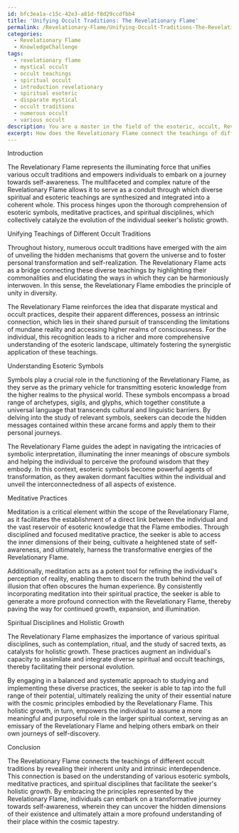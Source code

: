 ```yaml
---
id: bfc3ea1a-c15c-42e3-a81d-f8d29ccdfbb4
title: 'Unifying Occult Traditions: The Revelationary Flame'
permalink: /Revelationary-Flame/Unifying-Occult-Traditions-The-Revelationary-Flame/
categories:
  - Revelationary Flame
  - KnowledgeChallenge
tags:
  - revelationary flame
  - mystical occult
  - occult teachings
  - spiritual occult
  - introduction revelationary
  - spiritual esoteric
  - disparate mystical
  - occult traditions
  - numerous occult
  - various occult
description: You are a master in the field of the esoteric, occult, Revelationary Flame and Education. You are a writer of tests, challenges, books and deep knowledge on Revelationary Flame for initiates and students to gain deep insights and understanding from. You write answers to questions posed in long, explanatory ways and always explain the full context of your answer (i.e., related concepts, formulas, examples, or history), as well as the step-by-step thinking process you take to answer the challenges. Be rigorous and thorough, and summarize the key themes, ideas, and conclusions at the end.
excerpt: How does the Revelationary Flame connect the teachings of different occult traditions with the individual's journey towards self-awareness, and how does this connection rely on the understanding of various esoteric symbols, meditative practices, and spiritual disciplines within the spectrum of the seeker's holistic growth?
---
```

Introduction

The Revelationary Flame represents the illuminating force that unifies various occult traditions and empowers individuals to embark on a journey towards self-awareness. The multifaceted and complex nature of the Revelationary Flame allows it to serve as a conduit through which diverse spiritual and esoteric teachings are synthesized and integrated into a coherent whole. This process hinges upon the thorough comprehension of esoteric symbols, meditative practices, and spiritual disciplines, which collectively catalyze the evolution of the individual seeker's holistic growth.

Unifying Teachings of Different Occult Traditions

Throughout history, numerous occult traditions have emerged with the aim of unveiling the hidden mechanisms that govern the universe and to foster personal transformation and self-realization. The Revelationary Flame acts as a bridge connecting these diverse teachings by highlighting their commonalities and elucidating the ways in which they can be harmoniously interwoven. In this sense, the Revelationary Flame embodies the principle of unity in diversity.

The Revelationary Flame reinforces the idea that disparate mystical and occult practices, despite their apparent differences, possess an intrinsic connection, which lies in their shared pursuit of transcending the limitations of mundane reality and accessing higher realms of consciousness. For the individual, this recognition leads to a richer and more comprehensive understanding of the esoteric landscape, ultimately fostering the synergistic application of these teachings.

Understanding Esoteric Symbols

Symbols play a crucial role in the functioning of the Revelationary Flame, as they serve as the primary vehicle for transmitting esoteric knowledge from the higher realms to the physical world. These symbols encompass a broad range of archetypes, sigils, and glyphs, which together constitute a universal language that transcends cultural and linguistic barriers. By delving into the study of relevant symbols, seekers can decode the hidden messages contained within these arcane forms and apply them to their personal journeys.

The Revelationary Flame guides the adept in navigating the intricacies of symbolic interpretation, illuminating the inner meanings of obscure symbols and helping the individual to perceive the profound wisdom that they embody. In this context, esoteric symbols become powerful agents of transformation, as they awaken dormant faculties within the individual and unveil the interconnectedness of all aspects of existence.

Meditative Practices

Meditation is a critical element within the scope of the Revelationary Flame, as it facilitates the establishment of a direct link between the individual and the vast reservoir of esoteric knowledge that the Flame embodies. Through disciplined and focused meditative practice, the seeker is able to access the inner dimensions of their being, cultivate a heightened state of self-awareness, and ultimately, harness the transformative energies of the Revelationary Flame.

Additionally, meditation acts as a potent tool for refining the individual's perception of reality, enabling them to discern the truth behind the veil of illusion that often obscures the human experience. By consistently incorporating meditation into their spiritual practice, the seeker is able to generate a more profound connection with the Revelationary Flame, thereby paving the way for continued growth, expansion, and illumination.

Spiritual Disciplines and Holistic Growth

The Revelationary Flame emphasizes the importance of various spiritual disciplines, such as contemplation, ritual, and the study of sacred texts, as catalysts for holistic growth. These practices augment an individual's capacity to assimilate and integrate diverse spiritual and occult teachings, thereby facilitating their personal evolution.

By engaging in a balanced and systematic approach to studying and implementing these diverse practices, the seeker is able to tap into the full range of their potential, ultimately realizing the unity of their essential nature with the cosmic principles embodied by the Revelationary Flame. This holistic growth, in turn, empowers the individual to assume a more meaningful and purposeful role in the larger spiritual context, serving as an emissary of the Revelationary Flame and helping others embark on their own journeys of self-discovery.

Conclusion

The Revelationary Flame connects the teachings of different occult traditions by revealing their inherent unity and intrinsic interdependence. This connection is based on the understanding of various esoteric symbols, meditative practices, and spiritual disciplines that facilitate the seeker's holistic growth. By embracing the principles represented by the Revelationary Flame, individuals can embark on a transformative journey towards self-awareness, wherein they can uncover the hidden dimensions of their existence and ultimately attain a more profound understanding of their place within the cosmic tapestry.
